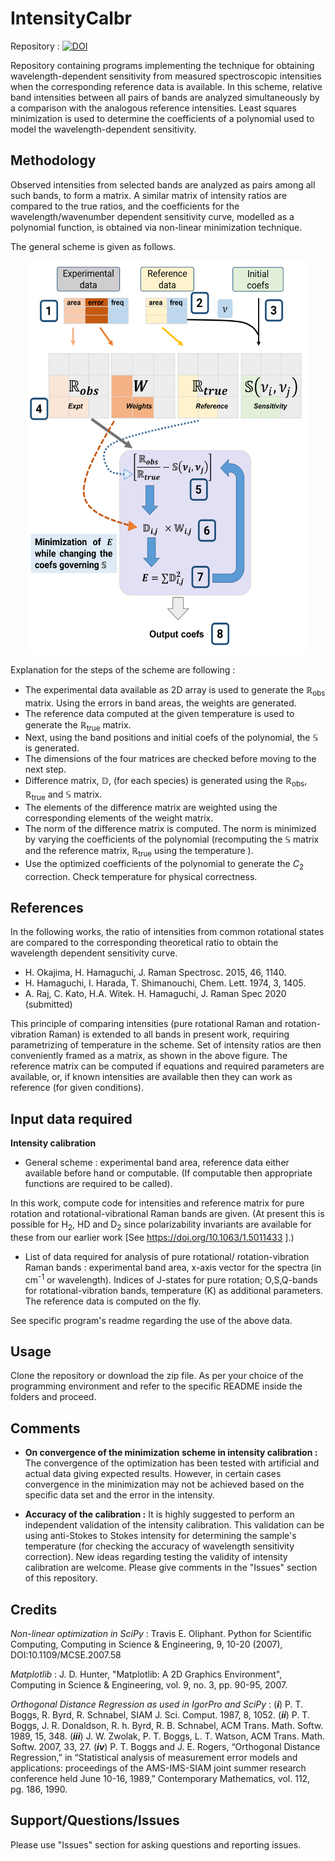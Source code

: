 # IntensityCalbr

Repository : [![DOI](https://zenodo.org/badge/DOI/10.5281/zenodo.4655294.svg)](https://doi.org/10.5281/zenodo.4655294)

Repository containing programs implementing the technique for obtaining wavelength-dependent sensitivity from measured spectroscopic intensities when the corresponding reference data is available. In this scheme, relative band intensities between all pairs of bands are analyzed simultaneously by a comparison with the analogous reference intensities. Least squares minimization is used to determine the coefficients of a polynomial used to model the wavelength-dependent sensitivity.

## Methodology
Observed intensities from selected bands are analyzed as pairs among all such bands, to form a matrix. A similar matrix of intensity ratios are compared to the true ratios, and the coefficients for the wavelength/wavenumber dependent sensitivity curve, modelled as a polynomial function, is obtained via non-linear minimization technique.

The general scheme is given as follows.

<p align="center">
<img  src="https://github.com/ankit7540/IntensityCalbr/blob/master/img/scheme.png" data-canonical-src="https://github.com/ankit7540/IntensityCalbr/blob/master/img/scheme.png" width="450" height="629" /> </p>

Explanation for the steps of the scheme are following :

 -  The experimental data available as 2D array is used to generate the $\mathbb{R}_{\text{obs}}$ matrix. Using the errors in band areas, the weights are generated.
 -  The reference data computed at the given temperature is used to generate the $\mathbb{R}_{\text{true}}$ matrix.
 -  Next, using the band positions and initial coefs of the polynomial, the  $\mathbb{S}$ is generated.
 -  The dimensions of the four matrices are checked before moving to the next step.
 -  Difference matrix, $\mathbb{D}$, (for each species) is generated using the $\mathbb{R}_{\text{obs}}$, $\mathbb{R}_{\text{true}}$ and $\mathbb{S}$ matrix.
 -  The elements of the difference matrix are weighted using the corresponding elements of the weight matrix.
 -  The norm of the difference matrix is computed. The norm is minimized by varying the coefficients of the polynomial (recomputing the  $\mathbb{S}$ matrix and the reference matrix, $\mathbb{R}_{\text{true}}$ using the temperature ).
 -  Use the optimized coefficients of the polynomial to generate the $C_{2}$ correction. Check temperature for physical correctness.




## References
In the following works, the ratio of intensities from common rotational states are compared to the corresponding theoretical ratio to obtain the wavelength dependent sensitivity curve.

  - H. Okajima, H. Hamaguchi, J. Raman Spectrosc. 2015, 46, 1140.
  - H. Hamaguchi, I. Harada, T. Shimanouchi, Chem. Lett. 1974, 3, 1405.
  - A. Raj, C. Kato, H.A. Witek. H. Hamaguchi, J. Raman Spec 2020 (submitted)

This principle of comparing intensities (pure rotational Raman and rotation-vibration Raman) is extended to all bands in present work, requiring parametrizing of temperature in the scheme. Set of intensity ratios are then conveniently framed as a matrix, as shown in the above figure. The reference matrix can be computed if equations and required parameters are available, or,  if known intensities are available then they can work as reference (for given conditions).


## Input data required

**Intensity calibration**

 - General scheme : experimental band area, reference data either available before hand or computable. (If computable then appropriate functions are required to be called).

 In this work, compute code for intensities and reference matrix for pure rotation and rotational-vibrational Raman bands are given. (At present this is possible for H<sub>2</sub>, HD and D<sub>2</sub> since polarizability invariants are available for these from our earlier work [See https://doi.org/10.1063/1.5011433 ].)

 - List of data required for analysis of pure rotational/ rotation-vibration Raman bands : experimental band area, x-axis vector for the spectra (in cm<sup>-1</sup> or wavelength). Indices of J-states for pure rotation; O,S,Q-bands for rotational-vibration bands, temperature (K) as additional parameters. The reference data is computed on the fly.


See specific program's readme regarding the use of the above data.

## Usage

Clone the repository or download the zip file. As per your choice of the programming environment and refer to the specific README inside the folders and proceed.

## Comments

 - **On convergence of the minimization scheme in intensity calibration :** The convergence of the optimization has been tested with artificial and actual data giving expected results. However, in certain cases convergence in the minimization may not be achieved based on the specific data set and the error in the intensity.

 - **Accuracy of the calibration :** It is highly suggested to perform an independent validation of the intensity calibration. This validation can be using anti-Stokes to Stokes intensity for determining the sample's temperature (for checking the accuracy of wavelength sensitivity correction). New ideas regarding testing the validity of intensity calibration are welcome. Please give comments in the "Issues" section of this repository.


## Credits
*Non-linear optimization in SciPy* :  Travis E. Oliphant. Python for Scientific Computing, Computing in Science & Engineering, 9, 10-20 (2007), DOI:10.1109/MCSE.2007.58


*Matplotlib*  : J. D. Hunter, "Matplotlib: A 2D Graphics Environment", Computing in Science & Engineering, vol. 9, no. 3, pp. 90-95, 2007.


*Orthogonal Distance Regression as used in IgorPro and SciPy* : (***i***) P. T. Boggs, R. Byrd, R. Schnabel, SIAM J. Sci. Comput. 1987, 8, 1052. (***ii***) P. T. Boggs, J. R. Donaldson, R. h. Byrd, R. B. Schnabel, ACM Trans. Math. Softw. 1989, 15, 348. (***iii***) J. W. Zwolak, P. T. Boggs, L. T. Watson, ACM Trans. Math. Softw. 2007, 33, 27. (***iv***)  P. T. Boggs and J. E. Rogers, “Orthogonal Distance Regression,” in “Statistical analysis of measurement error models and applications: proceedings of the AMS-IMS-SIAM joint summer research conference held June 10-16, 1989,” Contemporary Mathematics, vol. 112, pg. 186, 1990.

## Support/Questions/Issues
Please use "Issues" section for asking questions and reporting issues.
